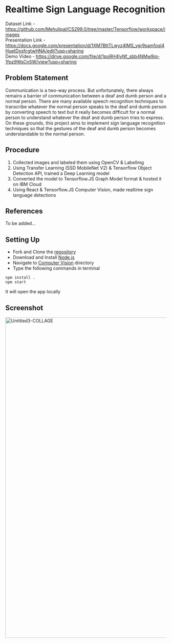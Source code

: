 # Realtime Sign Language Recognition

Dataset Link - https://github.com/Mehulipal/CS299.0/tree/master/Tensorflow/workspace/images <br />
Presentation Link - https://docs.google.com/presentation/d/1XM7BttTLwyz4IMS_ygr9sam1osl4HuetDxsfcgtwHNA/edit?usp=sharing <br />
Demo Video - https://drive.google.com/file/d/1poRH4IyNf_sbb4NMw9iq-1fpz9WsCn5W/view?usp=sharing

## Problem Statement
Communication is a two-way process. But unfortunately, there always remains a barrier of communication between a deaf and dumb person and a normal person. There are many available speech recognition techniques to transcribe whatever the normal person speaks to the deaf and dumb person by converting speech to text but it really becomes difficult for a normal person to understand whatever the deaf and dumb person tries to express. On these grounds, this project aims to implement sign language recognition techniques so that the gestures of the deaf and dumb person becomes understandable to the normal person.

## Procedure
1. Collected images and labeled them using OpenCV & LabelImg
2. Using Transfer Learning (SSD MobileNet V2) & Tensorflow Object Detection API, trained a Deep Learning model
3. Converted the model to Tensorflow.JS Graph Model format & hosted it on IBM Cloud
4. Using React & Tensorflow.JS Computer Vision, made realtime sign language detections

## References
To be added...

## Setting Up
- Fork and Clone the [repository](https://github.com/Mehulipal/CS299.0)
- Download and Install [Node.js](https://nodejs.org/en/download/)
- Navigate to [Computer Vision](https://github.com/Mehulipal/CS299.0/tree/master/ComputerVision) directory
- Type the following commands in terminal
```
npm install .
npm start
``` 
It will open the app locally

## Screenshot
<img src="https://i.ibb.co/jMD5kqC/Untitled3-COLLAGE.jpg" alt="Untitled3-COLLAGE" border="0" width="1000">

